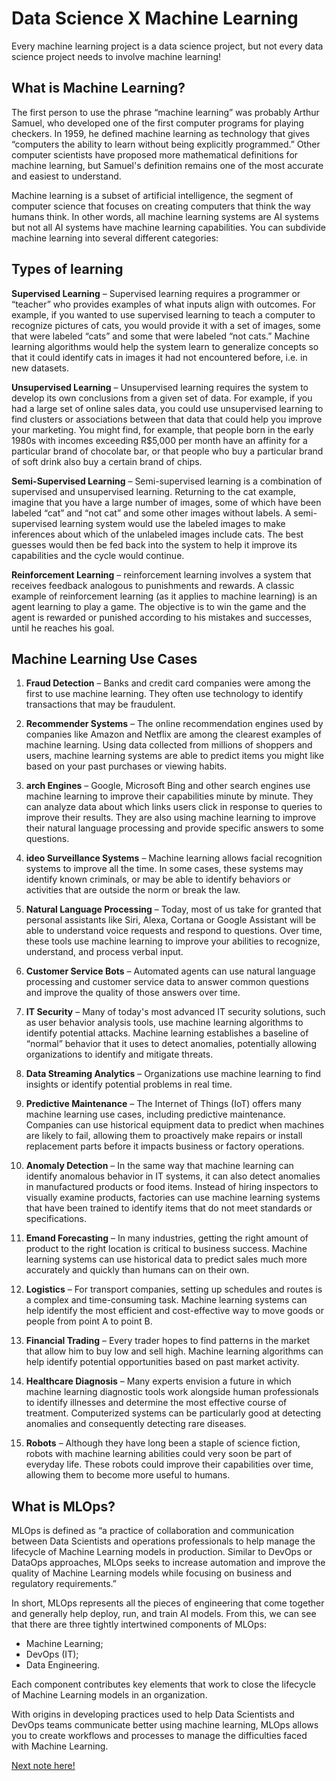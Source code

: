 # Data Science X Machine Learning

Every machine learning project is a data science project, but not every data science project needs to involve machine learning!

## What is Machine Learning?

The first person to use the phrase “machine learning” was probably Arthur Samuel, who developed one of the first computer programs for playing checkers. In 1959, he defined machine learning as technology that gives “computers the ability to learn without being explicitly programmed.” Other computer scientists have proposed more mathematical definitions for machine learning, but Samuel's definition remains one of the most accurate and easiest to understand.

Machine learning is a subset of artificial intelligence, the segment of computer science that focuses on creating computers that think the way humans think. In other words, all machine learning systems are AI systems but not all AI systems have machine learning capabilities. You can subdivide machine learning into several different categories:

## Types of learning

**Supervised Learning** – Supervised learning requires a programmer or “teacher” who provides examples of what inputs align with outcomes. For example, if you wanted to use supervised learning to teach a computer to recognize pictures of cats, you would provide it with a set of images, some that were labeled “cats” and some that were labeled “not cats.” Machine learning algorithms would help the system learn to generalize concepts so that it could identify cats in images it had not encountered before, i.e. in new datasets.

**Unsupervised Learning** – Unsupervised learning requires the system to develop its own conclusions from a given set of data. For example, if you had a large set of online sales data, you could use unsupervised learning to find clusters or associations between that data that could help you improve your marketing. You might find, for example, that people born in the early 1980s with incomes exceeding R$5,000 per month have an affinity for a particular brand of chocolate bar, or that people who buy a particular brand of soft drink also buy a certain brand of chips.

**Semi-Supervised Learning** – Semi-supervised learning is a combination of supervised and unsupervised learning. Returning to the cat example, imagine that you have a large number of images, some of which have been labeled “cat” and “not cat” and some other images without labels. A semi-supervised learning system would use the labeled images to make inferences about which of the unlabeled images include cats. The best guesses would then be fed back into the system to help it improve its capabilities and the cycle would continue.

**Reinforcement Learning** – reinforcement learning involves a system that receives feedback analogous to punishments and rewards. A classic example of reinforcement learning (as it applies to machine learning) is an agent learning to play a game. The objective is to win the game and the agent is rewarded or punished according to his mistakes and successes, until he reaches his goal.

## Machine Learning Use Cases

1. **Fraud Detection** – Banks and credit card companies were among the first to use machine learning. They often use technology to identify transactions that may be fraudulent.

2. **Recommender Systems** – The online recommendation engines used by companies like Amazon and Netflix are among the clearest examples of machine learning. Using data collected from millions of shoppers and users, machine learning systems are able to predict items you might like based on your past purchases or viewing habits.

3. **arch Engines** – Google, Microsoft Bing and other search engines use machine learning to improve their capabilities minute by minute. They can analyze data about which links users click in response to queries to improve their results. They are also using machine learning to improve their natural language processing and provide specific answers to some questions.

4. **ideo Surveillance Systems** – Machine learning allows facial recognition systems to improve all the time. In some cases, these systems may identify known criminals, or may be able to identify behaviors or activities that are outside the norm or break the law.

5. **Natural Language Processing** – Today, most of us take for granted that personal assistants like Siri, Alexa, Cortana or Google Assistant will be able to understand voice requests and respond to questions. Over time, these tools use machine learning to improve your abilities to recognize, understand, and process verbal input.

6. **Customer Service Bots** – Automated agents can use natural language processing and customer service data to answer common questions and improve the quality of those answers over time.

7. **IT Security** – Many of today's most advanced IT security solutions, such as user behavior analysis tools, use machine learning algorithms to identify potential attacks. Machine learning establishes a baseline of “normal” behavior that it uses to detect anomalies, potentially allowing organizations to identify and mitigate threats.

8. **Data Streaming Analytics** – Organizations use machine learning to find insights or identify potential problems in real time.

9. **Predictive Maintenance** – The Internet of Things (IoT) offers many machine learning use cases, including predictive maintenance. Companies can use historical equipment data to predict when machines are likely to fail, allowing them to proactively make repairs or install replacement parts before it impacts business or factory operations.

10. **Anomaly Detection** – In the same way that machine learning can identify anomalous behavior in IT systems, it can also detect anomalies in manufactured products or food items. Instead of hiring inspectors to visually examine products, factories can use machine learning systems that have been trained to identify items that do not meet standards or specifications.

11. **Emand Forecasting** – In many industries, getting the right amount of product to the right location is critical to business success. Machine learning systems can use historical data to predict sales much more accurately and quickly than humans can on their own.

12. **Logistics** – For transport companies, setting up schedules and routes is a complex and time-consuming task. Machine learning systems can help identify the most efficient and cost-effective way to move goods or people from point A to point B.

13. **Financial Trading** – Every trader hopes to find patterns in the market that allow him to buy low and sell high. Machine learning algorithms can help identify potential opportunities based on past market activity.

14. **Healthcare Diagnosis** – Many experts envision a future in which machine learning diagnostic tools work alongside human professionals to identify illnesses and determine the most effective course of treatment. Computerized systems can be particularly good at detecting anomalies and consequently detecting rare diseases.

15. **Robots** – Although they have long been a staple of science fiction, robots with machine learning abilities could very soon be part of everyday life. These robots could improve their capabilities over time, allowing them to become more useful to humans.

## What is MLOps?

MLOps is defined as “a practice of collaboration and communication between Data Scientists and operations professionals to help manage the lifecycle of Machine Learning models in production. Similar to DevOps or DataOps approaches, MLOps seeks to increase automation and improve the quality of Machine Learning models while focusing on business and regulatory requirements.”

In short, MLOps represents all the pieces of engineering that come together and generally help deploy, run, and train AI models. From this, we can see that there are three tightly intertwined components of MLOps:

- Machine Learning;
- DevOps (IT);
- Data Engineering.

Each component contributes key elements that work to close the lifecycle of Machine Learning models in an organization.

With origins in developing practices used to help Data Scientists and DevOps teams communicate better using machine learning, MLOps allows you to create workflows and processes to manage the difficulties faced with Machine Learning.

[Next note here!]()